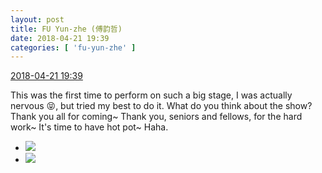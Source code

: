 ```yaml
---
layout: post
title: FU Yun-zhe (傅韵哲)
date: 2018-04-21 19:39
categories: [ 'fu-yun-zhe' ]
---
```


<div class="weibo-info">
  <a href="https://weibo.com/6505655408/Gd8ZGsiUg">2018-04-21 19:39</a>
</div>

This was the first time to perform on such a big stage, I was actually nervous :stuck_out_tongue_closed_eyes:, but tried my best to do it. What do you think about the show? Thank you all for coming~ Thank you, seniors and fellows, for the hard work~ It's time to have hot pot~ Haha.

<!-- more -->

<ul class="weibo-pic-list-1">
  <li class="weibo-pic">
    <a href="http://wx4.sinaimg.cn/mw690/0076h49Wgy1fqkigrhtrdj33402c0x6t.jpg"><img src="http://wx4.sinaimg.cn/thumb150/0076h49Wgy1fqkigrhtrdj33402c0x6t.jpg"/></a>
  </li>
  <li class="weibo-pic">
    <a href="http://wx3.sinaimg.cn/mw690/0076h49Wgy1fqkigg8wt2j30u01hcqv5.jpg"><img src="http://wx3.sinaimg.cn/thumb150/0076h49Wgy1fqkigg8wt2j30u01hcqv5.jpg"/></a>
  </li>
</ul>
